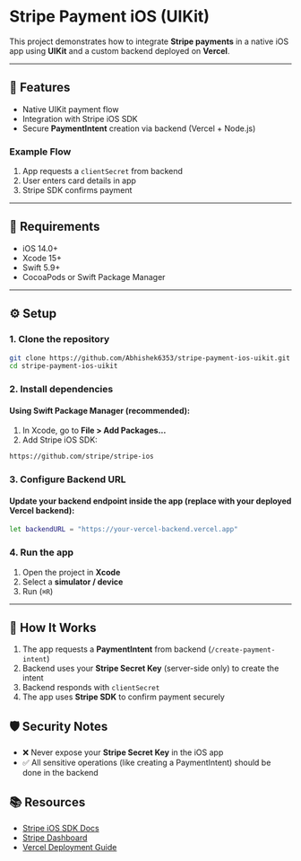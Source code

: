 # Stripe Payment iOS (UIKit)

This project demonstrates how to integrate **Stripe payments** in a native iOS app using **UIKit** and a custom backend deployed on **Vercel**.

---

## 🚀 Features
- Native UIKit payment flow  
- Integration with Stripe iOS SDK  
- Secure **PaymentIntent** creation via backend (Vercel + Node.js)  

### Example Flow
1. App requests a `clientSecret` from backend  
2. User enters card details in app  
3. Stripe SDK confirms payment  

---

## 📱 Requirements
- iOS 14.0+  
- Xcode 15+  
- Swift 5.9+  
- CocoaPods or Swift Package Manager  

---

## ⚙️ Setup

### 1. Clone the repository
```bash
git clone https://github.com/Abhishek6353/stripe-payment-ios-uikit.git
cd stripe-payment-ios-uikit
```

### 2. Install dependencies
#### Using Swift Package Manager (recommended):
1. In Xcode, go to **File > Add Packages...**  
2. Add Stripe iOS SDK:  
```bash
https://github.com/stripe/stripe-ios
```

### 3. Configure Backend URL
#### Update your backend endpoint inside the app (replace with your deployed Vercel backend):
```bash
let backendURL = "https://your-vercel-backend.vercel.app"
```

### 4. Run the app
1. Open the project in **Xcode**  
2. Select a **simulator / device**  
3. Run (`⌘R`)  

---

## 🔑 How It Works
1. The app requests a **PaymentIntent** from backend (`/create-payment-intent`)  
2. Backend uses your **Stripe Secret Key** (server-side only) to create the intent  
3. Backend responds with `clientSecret`  
4. The app uses **Stripe SDK** to confirm payment securely  


## 🛡️ Security Notes
- ❌ Never expose your **Stripe Secret Key** in the iOS app  
- ✅ All sensitive operations (like creating a PaymentIntent) should be done in the backend  


## 📚 Resources
- [Stripe iOS SDK Docs](https://stripe.com/docs/payments/accept-a-payment?platform=ios)  
- [Stripe Dashboard](https://dashboard.stripe.com)  
- [Vercel Deployment Guide](https://vercel.com/docs/deployments/overview)  
